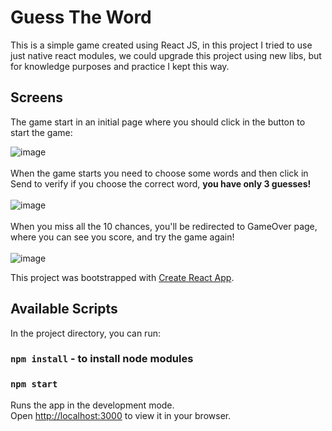 # Guess The Word

This is a simple game created using React JS, in this project I tried to use just native react modules, 
we could upgrade this project using new libs, but for knowledge purposes and practice  I kept this way.

## Screens
The game start in an initial page where you should click in the button to start the game:<br/>

![image](https://user-images.githubusercontent.com/31626353/180870736-bed7c678-2dd8-4136-8437-bd52ea902dcc.png)
<br/>
<br/>
When the game starts you need to choose some words and then click in Send to verify if you choose the correct word, <b>you have only 3 guesses!</b><br/>
<br/>
![image](https://user-images.githubusercontent.com/31626353/180869705-cad33b77-85e1-4512-a14c-e15c08726b35.png)
<br/>
<br/>
When you miss all the 10 chances, you'll be redirected to GameOver page, where you can see you score, and try the game again!<br/>
<br/>
![image](https://user-images.githubusercontent.com/31626353/180870878-92b215a1-1ebe-4606-b917-534eb3981a08.png)





This project was bootstrapped with [Create React App](https://github.com/facebook/create-react-app).

## Available Scripts

In the project directory, you can run:
### `npm install` - to install node modules
### `npm start`

Runs the app in the development mode.\
Open [http://localhost:3000](http://localhost:3000) to view it in your browser.

